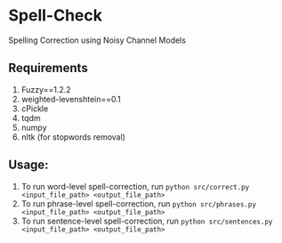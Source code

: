 # Spell-Check
Spelling Correction using Noisy Channel Models

## Requirements
1. Fuzzy==1.2.2
2. weighted-levenshtein==0.1
3. cPickle
4. tqdm
5. numpy
6. nltk (for stopwords removal)

## Usage:
1. To run word-level spell-correction, run `python src/correct.py <input_file_path> <output_file_path>`
2. To run phrase-level spell-correction, run `python src/phrases.py <input_file_path> <output_file_path>`
2. To run sentence-level spell-correction, run `python src/sentences.py <input_file_path> <output_file_path>`
